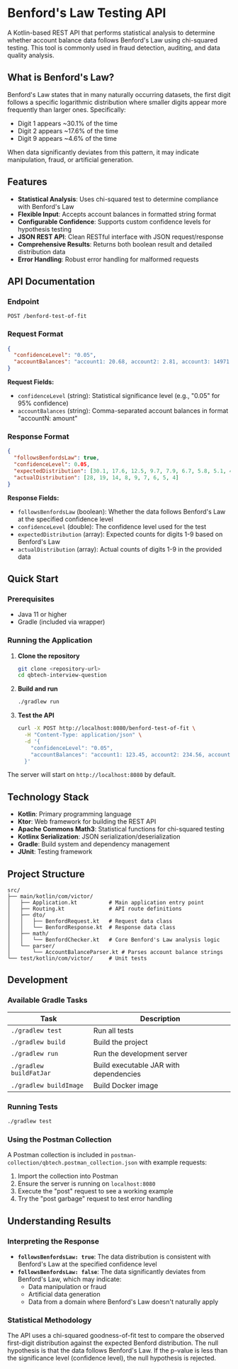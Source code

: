 # Benford's Law Testing API

A Kotlin-based REST API that performs statistical analysis to determine whether account balance data follows Benford's Law using chi-squared testing. This tool is commonly used in fraud detection, auditing, and data quality analysis.

## What is Benford's Law?

Benford's Law states that in many naturally occurring datasets, the first digit follows a specific logarithmic distribution where smaller digits appear more frequently than larger ones. Specifically:
- Digit 1 appears ~30.1% of the time
- Digit 2 appears ~17.6% of the time
- Digit 9 appears ~4.6% of the time

When data significantly deviates from this pattern, it may indicate manipulation, fraud, or artificial generation.

## Features

- **Statistical Analysis**: Uses chi-squared test to determine compliance with Benford's Law
- **Flexible Input**: Accepts account balances in formatted string format
- **Configurable Confidence**: Supports custom confidence levels for hypothesis testing
- **JSON REST API**: Clean RESTful interface with JSON request/response
- **Comprehensive Results**: Returns both boolean result and detailed distribution data
- **Error Handling**: Robust error handling for malformed requests

## API Documentation

### Endpoint

```
POST /benford-test-of-fit
```

### Request Format

```json
{
  "confidenceLevel": "0.05",
  "accountBalances": "account1: 20.68, account2: 2.81, account3: 14971.28, ..."
}
```

**Request Fields:**
- `confidenceLevel` (string): Statistical significance level (e.g., "0.05" for 95% confidence)
- `accountBalances` (string): Comma-separated account balances in format "accountN: amount"

### Response Format

```json
{
  "followsBenfordsLaw": true,
  "confidenceLevel": 0.05,
  "expectedDistribution": [30.1, 17.6, 12.5, 9.7, 7.9, 6.7, 5.8, 5.1, 4.6],
  "actualDistribution": [28, 19, 14, 8, 9, 7, 6, 5, 4]
}
```

**Response Fields:**
- `followsBenfordsLaw` (boolean): Whether the data follows Benford's Law at the specified confidence level
- `confidenceLevel` (double): The confidence level used for the test
- `expectedDistribution` (array): Expected counts for digits 1-9 based on Benford's Law
- `actualDistribution` (array): Actual counts of digits 1-9 in the provided data

## Quick Start

### Prerequisites

- Java 11 or higher
- Gradle (included via wrapper)

### Running the Application

1. **Clone the repository**
   ```bash
   git clone <repository-url>
   cd qbtech-interview-question
   ```

2. **Build and run**
   ```bash
   ./gradlew run
   ```

3. **Test the API**
   ```bash
   curl -X POST http://localhost:8080/benford-test-of-fit \
     -H "Content-Type: application/json" \
     -d '{
       "confidenceLevel": "0.05",
       "accountBalances": "account1: 123.45, account2: 234.56, account3: 345.67"
     }'
   ```

The server will start on `http://localhost:8080` by default.

## Technology Stack

- **Kotlin**: Primary programming language
- **Ktor**: Web framework for building the REST API
- **Apache Commons Math3**: Statistical functions for chi-squared testing
- **Kotlinx Serialization**: JSON serialization/deserialization
- **Gradle**: Build system and dependency management
- **JUnit**: Testing framework

## Project Structure

```
src/
├── main/kotlin/com/victor/
│   ├── Application.kt          # Main application entry point
│   ├── Routing.kt              # API route definitions
│   ├── dto/
│   │   ├── BenfordRequest.kt   # Request data class
│   │   └── BenfordResponse.kt  # Response data class
│   ├── math/
│   │   └── BenfordChecker.kt   # Core Benford's Law analysis logic
│   └── parser/
│       └── AccountBalanceParser.kt # Parses account balance strings
└── test/kotlin/com/victor/     # Unit tests
```

## Development

### Available Gradle Tasks

| Task | Description |
|------|-------------|
| `./gradlew test` | Run all tests |
| `./gradlew build` | Build the project |
| `./gradlew run` | Run the development server |
| `./gradlew buildFatJar` | Build executable JAR with dependencies |
| `./gradlew buildImage` | Build Docker image |

### Running Tests

```bash
./gradlew test
```

### Using the Postman Collection

A Postman collection is included in `postman-collection/qbtech.postman_collection.json` with example requests:

1. Import the collection into Postman
2. Ensure the server is running on `localhost:8080`
3. Execute the "post" request to see a working example
4. Try the "post garbage" request to test error handling

## Understanding Results

### Interpreting the Response

- **`followsBenfordsLaw: true`**: The data distribution is consistent with Benford's Law at the specified confidence level
- **`followsBenfordsLaw: false`**: The data significantly deviates from Benford's Law, which may indicate:
  - Data manipulation or fraud
  - Artificial data generation
  - Data from a domain where Benford's Law doesn't naturally apply

### Statistical Methodology

The API uses a chi-squared goodness-of-fit test to compare the observed first-digit distribution against the expected Benford distribution. The null hypothesis is that the data follows Benford's Law. If the p-value is less than the significance level (confidence level), the null hypothesis is rejected.
